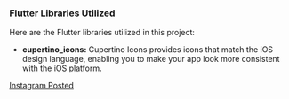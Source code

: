 ### Flutter Libraries Utilized

Here are the Flutter libraries utilized in this project:

- **cupertino_icons:** Cupertino Icons provides icons that match the iOS design language, enabling you to make your app look more consistent with the iOS platform.

[Instagram Posted](https://www.instagram.com/p/CzHTSW2SdEs/)
